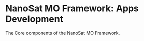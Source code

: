 NanoSat MO Framework: Apps Development
============
The Core components of the NanoSat MO Framework.
